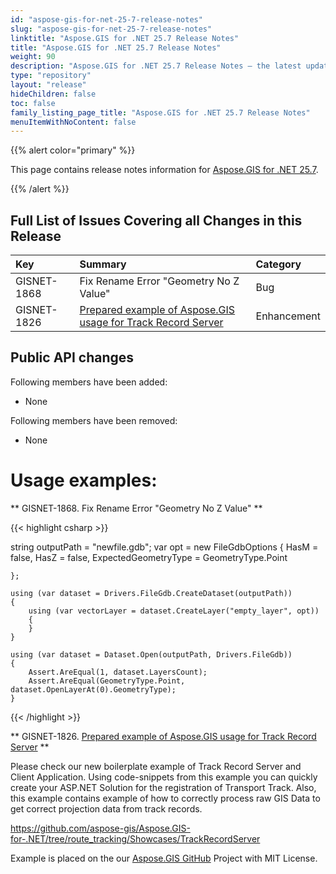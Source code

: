 ```yaml
---
id: "aspose-gis-for-net-25-7-release-notes"
slug: "aspose-gis-for-net-25-7-release-notes"
linktitle: "Aspose.GIS for .NET 25.7 Release Notes"
title: "Aspose.GIS for .NET 25.7 Release Notes"
weight: 90
description: "Aspose.GIS for .NET 25.7 Release Notes – the latest updates and fixes."
type: "repository"
layout: "release"
hideChildren: false
toc: false
family_listing_page_title: "Aspose.GIS for .NET 25.7 Release Notes"
menuItemWithNoContent: false
---
```


{{% alert color="primary" %}}

This page contains release notes information for [Aspose.GIS for .NET 25.7](https://www.nuget.org/packages/Aspose.GIS/25.7.0).

{{% /alert %}}

## **Full List of Issues Covering all Changes in this Release**

|**Key**    |**Summary**                                                                                                                                                      |**Category**|
|:--------- |:----------------------------------------------------------------------------------------------------------------------------------------------------------------|:-----------|
|GISNET-1868|Fix Rename Error "Geometry No Z Value"                                                                                                                           |Bug         |
|GISNET-1826|[Prepared example of Aspose.GIS usage for Track Record Server](https://github.com/aspose-gis/Aspose.GIS-for-.NET/tree/route_tracking/Showcases/TrackRecordServer)|Enhancement |

## **Public API changes**
Following members have been added:

-  None

Following members have been removed:

- None

# **Usage examples:**

** GISNET-1868. Fix Rename Error "Geometry No Z Value" **

{{< highlight csharp >}}

   string outputPath = "newfile.gdb";
	var opt = new FileGdbOptions
	{
		HasM = false,
		HasZ = false,
		ExpectedGeometryType = GeometryType.Point

	};
	
	using (var dataset = Drivers.FileGdb.CreateDataset(outputPath))
	{
		using (var vectorLayer = dataset.CreateLayer("empty_layer", opt))
		{
		}
	}

	using (var dataset = Dataset.Open(outputPath, Drivers.FileGdb))
	{		
		Assert.AreEqual(1, dataset.LayersCount);
		Assert.AreEqual(GeometryType.Point, dataset.OpenLayerAt(0).GeometryType);
	}
{{< /highlight >}}

** GISNET-1826. [Prepared example of Aspose.GIS usage for Track Record Server](https://github.com/aspose-gis/Aspose.GIS-for-.NET/tree/route_tracking/Showcases/TrackRecordServer) **

Please check our new boilerplate example of Track Record Server and Client Application. 
Using code-snippets from this example you can quickly create your ASP.NET Solution for the registration of Transport Track. Also, this example contains example of how to correctly process raw GIS Data to get correct projection data from track records.

https://github.com/aspose-gis/Aspose.GIS-for-.NET/tree/route_tracking/Showcases/TrackRecordServer

Example is placed on the our [Aspose.GIS GitHub](https://github.com/aspose-gis/Aspose.GIS-for-.NET) Project with MIT License.